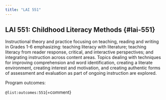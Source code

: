 ```yaml
---
title: "LAI 551"
---
```


## LAI 551: Childhood Literacy Methods {#lai-551}

Instructional theory and practice focusing on teaching, reading and writing in Grades 1-6 emphasizing: teaching literacy with literature; teaching literacy from reader response, critical, and interactive perspectives; and integrating instruction across content areas. Topics dealing with techniques for improving comprehension and word identification, creating a literate environment, creating interest and motivation, and creating authentic forms of assessment and evaluation as part of ongoing instruction are explored.

Program outcomes:

` @list:outcomes:551 `{=comment}


